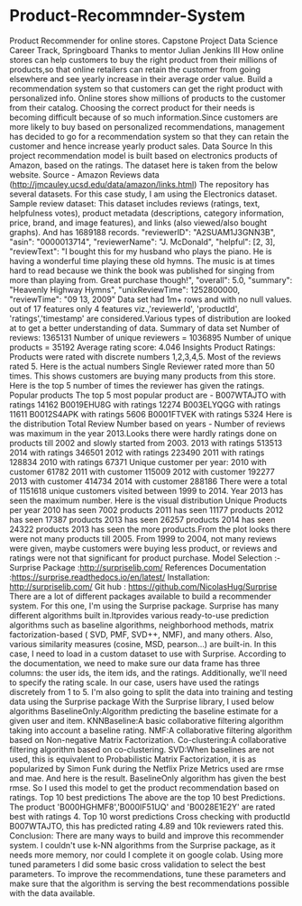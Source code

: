 # Product-Recommnder-System
Product Recommender for online stores.
Capstone Project
Data Science Career Track, Springboard
Thanks to mentor Julian Jenkins III
How online stores can help customers to buy the right product from their millions of
products,so that online retailers can retain the customer from going elsewhere and see
yearly increase in their average order value. Build a recommendation system so that
customers can get the right product with personalized info.
Online stores show millions of products to the customer from their catalog. Choosing the
correct product for their needs is becoming difficult because of so much information.Since
customers are more likely to buy based on personalized recommendations, management
has decided to go for a recommendation system so that they can retain the customer and
hence increase yearly product sales.
Data Source
In this project recommendation model is built based on electronics products of Amazon,
based on the ratings.
The dataset here is taken from the below website.
Source - Amazon Reviews data (http://jmcauley.ucsd.edu/data/amazon/links.html) The
repository has several datasets. For this case study, I am using the Electronics dataset.
Sample review dataset:
This dataset includes reviews (ratings, text, helpfulness votes), product metadata
(descriptions, category information, price, brand, and image features), and links (also
viewed/also bought graphs). And has 1689188 records.
"reviewerID": "A2SUAM1J3GNN3B",
"asin": "0000013714",
"reviewerName": "J. McDonald",
"helpful": [2, 3],
"reviewText": "I bought this for my husband who plays the piano. He is having a wonderful
time playing these old hymns. The music is at times hard to read because we think the
book was published for singing from more than playing from. Great purchase though!",
"overall": 5.0,
"summary": "Heavenly Highway Hymns",
"unixReviewTime": 1252800000,
"reviewTime": "09 13, 2009"
Data set had 1m+ rows and with no null values. out of 17 features only 4 features
viz.,'reviewerId', 'productId', 'ratings','timestamp' are considered.Various types of
distribution are looked at to get a better understanding of data.
Summary of data set
Number of reviews: 1365131
Number of unique reviewers = 1036895
Number of unique products = 35192
Average rating score: 4.046
Insights
Product Ratings:
Products were rated with discrete numbers 1,2,3,4,5. Most of the reviews rated 5. Here is
the actual numbers
Single Reviewer rated more than 50 times. This shows customers are buying many products
from this store. Here is the top 5 number of times the reviewer has given the ratings.
Popular products
The top 5 most popular product are -
B007WTAJTO with ratings 14162
B0019EHU8G with ratings 12274
B003ELYQGG with ratings 11611
B0012S4APK with ratings 5606
B0001FTVEK with ratings 5324
Here is the distribution
Total Review Number based on years -
Number of reviews was maximum in the year 2013.Looks there were hardly ratings done on
products till 2002 and slowly started from 2003.
2013 with ratings 513513
2014 with ratings 346501
2012 with ratings 223490
2011 with ratings 128834
2010 with ratings 67371
Unique customer per year:
2010 with customer 61782
2011 with customer 115009
2012 with customer 192277
2013 with customer 414734
2014 with customer 288186
There were a total of 1151618 unique customers visited between 1999 to 2014. Year 2013
has seen the maximum number. Here is the visual distribution
Unique Products per year
2010 has seen 7002 products
2011 has seen 11177 products
2012 has seen 17387 products
2013 has seen 26257 products
2014 has seen 24322 products
2013 has seen the more products.From the plot looks there were not many products till
2005.
From 1999 to 2004, not many reviews were given, maybe customers were buying less
product, or reviews and ratings were not that significant for product purchase.
Model Selection :-
Surprise Package :http://surpriselib.com/
References
Documentation :https://surprise.readthedocs.io/en/latest/
Installation: http://surpriselib.com/
Git hub : https://github.com/NicolasHug/Surprise
There are a lot of different packages available to build a recommender system. For this one,
I'm using the Surprise package. Surprise has many different algorithms built in.Itprovides
various ready-to-use prediction algorithms such as baseline algorithms, neighborhood
methods, matrix factorization-based ( SVD, PMF, SVD++, NMF), and many others. Also,
various similarity measures (cosine, MSD, pearson…) are built-in.
In this case, I need to load in a custom dataset to use with Surprise. According to the
documentation, we need to make sure our data frame has three columns: the user ids, the
item ids, and the ratings. Additionally, we'll need to specify the rating scale. In our case,
users have used the ratings discretely from 1 to 5.
I'm also going to split the data into training and testing data using the Surprise package
With the Surprise library, I used below algorithms
BaselineOnly:Algorithm predicting the baseline estimate for a given user and item.
KNNBaseline:A basic collaborative filtering algorithm taking into account a baseline rating.
NMF:A collaborative filtering algorithm based on Non-negative Matrix Factorization.
Co-clustering:A collaborative filtering algorithm based on co-clustering.
SVD:When baselines are not used, this is equivalent to Probabilistic Matrix Factorization, it is
as popularized by Simon Funk during the Netflix Prize
Metrics used are rmse and mae. And here is the result.
BaselineOnly algorithm has given the best rmse. So I used this model to get the product
recommendation based on ratings.
Top 10 best predictions
The above are the top 10 best Predictions. The product 'B000HGHMF8','B000IF51UQ' and
'B0028E1E2Y' are rated best with ratings 4.
Top 10 worst predictions
Cross checking with productId B007WTAJTO, this has predicted rating 4.89 and 10k
reviewers rated this.
Conclusion:
There are many ways to build and improve this recommender system. I couldn't use k-NN
algorithms from the Surprise package, as it needs more memory, nor could I complete it on
google colab. Using more tuned parameters I did some basic cross validation to select the
best parameters. To improve the recommendations, tune these parameters and make sure
that the algorithm is serving the best recommendations possible with the data available.
